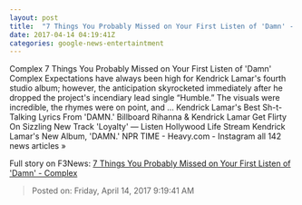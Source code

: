 ```yaml
---
layout: post
title:  "7 Things You Probably Missed on Your First Listen of 'Damn' - Complex"
date: 2017-04-14 04:19:41Z
categories: google-news-entertaintment
---
```


Complex 7 Things You Probably Missed on Your First Listen of 'Damn' Complex Expectations have always been high for Kendrick Lamar's fourth studio album; however, the anticipation skyrocketed immediately after he dropped the project's incendiary lead single “Humble.” The visuals were incredible, the rhymes were on point, and ... Kendrick Lamar's Best Sh-t-Talking Lyrics From 'DAMN.' Billboard Rihanna & Kendrick Lamar Get Flirty On Sizzling New Track 'Loyalty' — Listen Hollywood Life Stream Kendrick Lamar's New Album, 'DAMN.' NPR TIME - Heavy.com - Instagram all 142 news articles »


Full story on F3News: [7 Things You Probably Missed on Your First Listen of 'Damn' - Complex](http://www.f3nws.com/n/Gp2QaE)

> Posted on: Friday, April 14, 2017 9:19:41 AM
